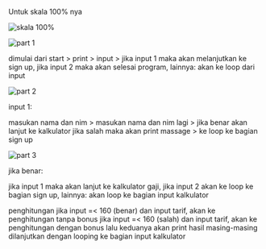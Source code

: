 Untuk skala 100% nya


![skala 100%](https://github.com/user-attachments/assets/cf3ad7f7-18dd-4f6b-91df-d9e1ee838991)




![part 1](https://github.com/user-attachments/assets/2717e8c0-6655-4ba4-81d6-1310f1e3f728)


dimulai dari start > print > input > 
jika input 1 maka akan melanjutkan ke sign up,
jika input 2 maka akan selesai program,
lainnya: akan ke loop dari input




![part 2](https://github.com/user-attachments/assets/9988d2f0-503b-4cd2-bf62-1e966564bd92)


input 1:

masukan nama dan nim > masukan nama dan nim lagi > 
jika benar akan lanjut ke kalkulator
jika salah maka akan print massage > ke loop ke bagian sign up




![part 3](https://github.com/user-attachments/assets/4393d698-edf8-49b9-9c57-1d6041f4852a)


jika benar:

jika input 1 maka akan lanjut ke kalkulator gaji,
jika input 2 akan ke loop ke bagian sign up,
lainnya: akan loop ke bagian input kalkulator

penghitungan
jika input =< 160 (benar) dan input tarif, akan ke penghitungan tanpa bonus 
jika input =< 160 (salah) dan input tarif, akan ke penghitungan dengan bonus
lalu keduanya akan print hasil masing-masing dilanjutkan dengan looping
ke bagian input kalkulator
